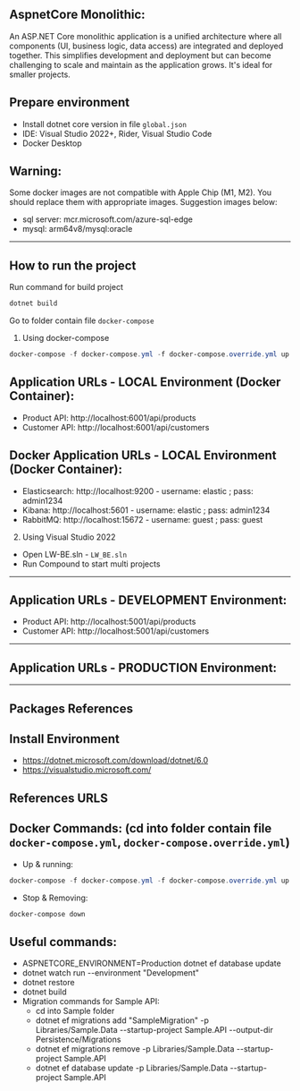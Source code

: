 ## AspnetCore Monolithic:
An ASP.NET Core monolithic application is a unified architecture where all components (UI, business logic, data access) are integrated and deployed together. This simplifies development and deployment but can become challenging to scale and maintain as the application grows. It's ideal for smaller projects.

## Prepare environment

* Install dotnet core version in file `global.json`
* IDE: Visual Studio 2022+, Rider, Visual Studio Code
* Docker Desktop

## Warning:

Some docker images are not compatible with Apple Chip (M1, M2). You should replace them with appropriate images. Suggestion images below:
- sql server: mcr.microsoft.com/azure-sql-edge
- mysql: arm64v8/mysql:oracle
---
## How to run the project

Run command for build project
```Powershell
dotnet build
```
Go to folder contain file `docker-compose`

1. Using docker-compose
```Powershell
docker-compose -f docker-compose.yml -f docker-compose.override.yml up -d --remove-orphans
```

## Application URLs - LOCAL Environment (Docker Container):
- Product API: http://localhost:6001/api/products
- Customer API: http://localhost:6001/api/customers

## Docker Application URLs - LOCAL Environment (Docker Container):
- Elasticsearch: http://localhost:9200 - username: elastic ; pass: admin1234
- Kibana: http://localhost:5601 - username: elastic ; pass: admin1234
- RabbitMQ: http://localhost:15672 - username: guest ; pass: guest

2. Using Visual Studio 2022
- Open LW-BE.sln - `LW_BE.sln`
- Run Compound to start multi projects
---
## Application URLs - DEVELOPMENT Environment:
- Product API: http://localhost:5001/api/products
- Customer API: http://localhost:5001/api/customers
---
## Application URLs - PRODUCTION Environment:

---
## Packages References

## Install Environment

- https://dotnet.microsoft.com/download/dotnet/6.0
- https://visualstudio.microsoft.com/

## References URLS

## Docker Commands: (cd into folder contain file `docker-compose.yml`, `docker-compose.override.yml`)

- Up & running:
```Powershell
docker-compose -f docker-compose.yml -f docker-compose.override.yml up -d --remove-orphans --build
```
- Stop & Removing:
```Powershell
docker-compose down
```

## Useful commands:

- ASPNETCORE_ENVIRONMENT=Production dotnet ef database update
- dotnet watch run --environment "Development"
- dotnet restore
- dotnet build
- Migration commands for Sample API:
  - cd into Sample folder
  - dotnet ef migrations add "SampleMigration" -p Libraries/Sample.Data --startup-project Sample.API --output-dir Persistence/Migrations
  - dotnet ef migrations remove -p Libraries/Sample.Data --startup-project Sample.API
  - dotnet ef database update -p Libraries/Sample.Data --startup-project Sample.API